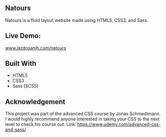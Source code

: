 ## Natours

Natours is a fluid layout website made using HTML5, CSS3, and Sass.

## Live Demo:
www.jazdosanjh.com/natours

## Built With

* HTML5
* CSS3
* Sass (SCSS)

## Acknowledgement
This project was part of the advanced CSS course by Jonas Schmedtmann. I would highly recommend anyone interested in taking your CSS
to the next level to check his course out. Link: https://www.udemy.com/advanced-css-and-sass/
